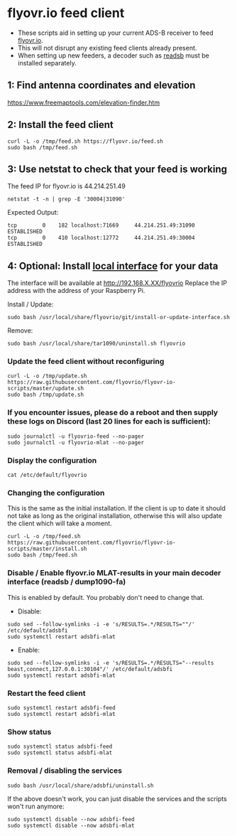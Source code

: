 # flyovr.io feed client

- These scripts aid in setting up your current ADS-B receiver to feed [flyovr.io](https://flyovr.io/).
- This will not disrupt any existing feed clients already present.
- When setting up new feeders, a decoder such as [readsb](https://github.com/wiedehopf/adsb-scripts/wiki/Automatic-installation-for-readsb) must be installed separately.

## 1: Find antenna coordinates and elevation

<https://www.freemaptools.com/elevation-finder.htm>

## 2: Install the feed client

```
curl -L -o /tmp/feed.sh https://flyovr.io/feed.sh
sudo bash /tmp/feed.sh
```

## 3: Use netstat to check that your feed is working
The feed IP for flyovr.io is 44.214.251.49

```
netstat -t -n | grep -E '30004|31090'
```
Expected Output:
```
tcp        0    182 localhost:71669     44.214.251.49:31090      ESTABLISHED
tcp        0    410 localhost:12772     44.214.251.49:30004      ESTABLISHED
```

## 4: Optional: Install [local interface](https://github.com/wiedehopf/tar1090) for your data

The interface will be available at http://192.168.X.XX/flyovrio 
Replace the IP address with the address of your Raspberry Pi.

Install / Update:
```
sudo bash /usr/local/share/flyovrio/git/install-or-update-interface.sh
```
Remove:
```
sudo bash /usr/local/share/tar1090/uninstall.sh flyovrio
```

### Update the feed client without reconfiguring

```
curl -L -o /tmp/update.sh https://raw.githubusercontent.com/flyovrio/flyovr-io-scripts/master/update.sh
sudo bash /tmp/update.sh
```

### If you encounter issues, please do a reboot and then supply these logs on Discord (last 20 lines for each is sufficient):

```
sudo journalctl -u flyovrio-feed --no-pager
sudo journalctl -u flyovrio-mlat --no-pager
```

### Display the configuration

```
cat /etc/default/flyovrio
```

### Changing the configuration

This is the same as the initial installation.
If the client is up to date it should not take as long as the original installation,
otherwise this will also update the client which will take a moment.

```
curl -L -o /tmp/feed.sh https://raw.githubusercontent.com/flyovrio/flyovr-io-scripts/master/install.sh
sudo bash /tmp/feed.sh
```

### Disable / Enable flyovr.io MLAT-results in your main decoder interface (readsb / dump1090-fa)

This is enabled by default. You probably don't need to change that.

- Disable:

```
sudo sed --follow-symlinks -i -e 's/RESULTS=.*/RESULTS=""/' /etc/default/adsbfi
sudo systemctl restart adsbfi-mlat
```
- Enable:

```
sudo sed --follow-symlinks -i -e 's/RESULTS=.*/RESULTS="--results beast,connect,127.0.0.1:30104"/' /etc/default/adsbfi
sudo systemctl restart adsbfi-mlat
```

### Restart the feed client

```
sudo systemctl restart adsbfi-feed
sudo systemctl restart adsbfi-mlat
```

### Show status

```
sudo systemctl status adsbfi-feed
sudo systemctl status adsbfi-mlat
```

### Removal / disabling the services

```
sudo bash /usr/local/share/adsbfi/uninstall.sh
```

If the above doesn't work, you can just disable the services and the scripts won't run anymore:

```
sudo systemctl disable --now adsbfi-feed
sudo systemctl disable --now adsbfi-mlat
```

